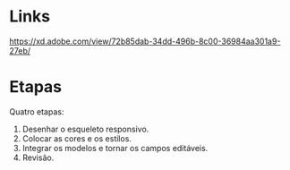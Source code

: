 # Links

https://xd.adobe.com/view/72b85dab-34dd-496b-8c00-36984aa301a9-27eb/

# Etapas

Quatro etapas:
1. Desenhar o esqueleto responsivo.
2. Colocar as cores e os estilos.
3. Integrar os modelos e tornar os campos editáveis.
4. Revisão.
